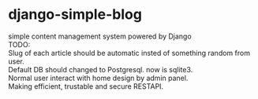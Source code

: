# django-simple-blog
simple content management system powered by Django
<br />
TODO:<br />
  Slug of each article should be automatic insted of something random from user.<br />
  Default DB should changed to Postgresql. now is sqlite3.<br />
  Normal user interact with home design by admin panel.<br />
  Making efficient, trustable and secure RESTAPI.
